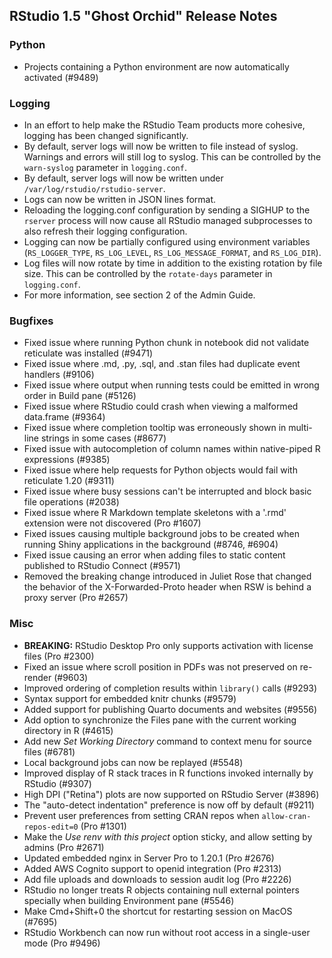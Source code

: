 
## RStudio 1.5 "Ghost Orchid" Release Notes

### Python

* Projects containing a Python environment are now automatically activated (#9489)


### Logging

* In an effort to help make the RStudio Team products more cohesive, logging has been changed significantly.
* By default, server logs will now be written to file instead of syslog. Warnings and errors will still log to syslog. This can be controlled by the `warn-syslog` parameter in `logging.conf`.
* By default, server logs will now be written under `/var/log/rstudio/rstudio-server`.
* Logs can now be written in JSON lines format.
* Reloading the logging.conf configuration by sending a SIGHUP to the `rserver` process will now cause all RStudio managed subprocesses to also refresh their logging configuration.
* Logging can now be partially configured using environment variables (`RS_LOGGER_TYPE`, `RS_LOG_LEVEL`, `RS_LOG_MESSAGE_FORMAT`, and `RS_LOG_DIR`).
* Log files will now rotate by time in addition to the existing rotation by file size. This can be controlled by the `rotate-days` parameter in `logging.conf`.
* For more information, see section 2 of the Admin Guide.


### Bugfixes

* Fixed issue where running Python chunk in notebook did not validate reticulate was installed (#9471)
* Fixed issue where .md, .py, .sql, and .stan files had duplicate event handlers (#9106)
* Fixed issue where output when running tests could be emitted in wrong order in Build pane (#5126)
* Fixed issue where RStudio could crash when viewing a malformed data.frame (#9364)
* Fixed issue where completion tooltip was erroneously shown in multi-line strings in some cases (#8677)
* Fixed issue with autocompletion of column names within native-piped R expressions (#9385)
* Fixed issue where help requests for Python objects would fail with reticulate 1.20 (#9311)
* Fixed issue where busy sessions can't be interrupted and block basic file operations (#2038)
* Fixed issue where R Markdown template skeletons with a '.rmd' extension were not discovered (Pro #1607)
* Fixed issues causing multiple background jobs to be created when running Shiny applications in the background (#8746, #6904)
* Fixed issue causing an error when adding files to static content published to RStudio Connect (#9571)
* Removed the breaking change introduced in Juliet Rose that changed the behavior of the X-Forwarded-Proto header when RSW is behind a proxy server (Pro #2657)


### Misc

* **BREAKING:** RStudio Desktop Pro only supports activation with license files (Pro #2300)
* Fixed an issue where scroll position in PDFs was not preserved on re-render (#9603)
* Improved ordering of completion results within `library()` calls (#9293)
* Syntax support for embedded knitr chunks (#9579)
* Added support for publishing Quarto documents and websites (#9556)
* Add option to synchronize the Files pane with the current working directory in R (#4615)
* Add new *Set Working Directory* command to context menu for source files (#6781)
* Local background jobs can now be replayed (#5548)
* Improved display of R stack traces in R functions invoked internally by RStudio (#9307)
* High DPI ("Retina") plots are now supported on RStudio Server (#3896)
* The "auto-detect indentation" preference is now off by default (#9211) 
* Prevent user preferences from setting CRAN repos when `allow-cran-repos-edit=0` (Pro #1301)
* Make the *Use renv with this project* option sticky, and allow setting by admins (Pro #2671)
* Updated embedded nginx in Server Pro to 1.20.1 (Pro #2676)
* Added AWS Cognito support to openid integration (Pro #2313)
* Add file uploads and downloads to session audit log (Pro #2226)
* RStudio no longer treats R objects containing null external pointers specially when building Environment pane (#5546)
* Make Cmd+Shift+0 the shortcut for restarting session on MacOS (#7695)
* RStudio Workbench can now run without root access in a single-user mode (Pro #9496)
